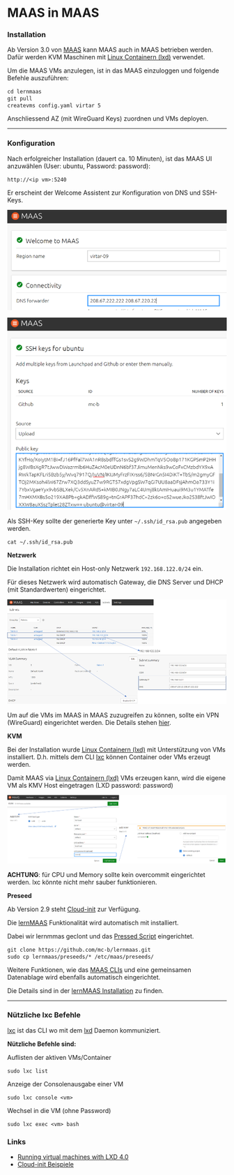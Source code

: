 MAAS in MAAS
============

### Installation

Ab Version 3.0 von [MAAS](https://maas.io) kann MAAS auch in MAAS betrieben werden. Dafür werden KVM Maschinen mit [Linux Containern (lxd)](https://linuxcontainers.org/) verwendet.

Um die MAAS VMs anzulegen, ist in das MAAS einzuloggen und folgende Befehle auszuführen:

    cd lernmaas
    git pull
    createvms config.yaml virtar 5 
    
Anschliessend AZ (mit WireGuard Keys) zuordnen und VMs deployen.

***
### Konfiguration

Nach erfolgreicher Installation (dauert ca. 10 Minuten), ist das MAAS UI anzuwählen (User: ubuntu, Password: password):

    http://<ip vm>:5240
    
Er erscheint der Welcome Assistent zur Konfiguration von DNS und SSH-Keys.

![](images/welcome-1.png)

![](images/welcome-2.png)

Als SSH-Key sollte der generierte Key unter `~/.ssh/id_rsa.pub` angegeben werden.

    cat ~/.ssh/id_rsa.pub

**Netzwerk**

Die Installation richtet ein Host-only Netzwerk `192.168.122.0/24` ein.

Für dieses Netzwerk wird automatisch Gateway, die DNS Server und DHCP (mit Standardwerten) eingerichtet.

![](images/config-network.png)

Um auf die VMs im MAAS in MAAS zuzugreifen zu können, sollte ein VPN (WireGuard) eingerichtet werden. Die Details stehen [hier](https://github.com/mc-b/lernmaas/blob/master/doc/MAAS/Gateway.md).

**KVM**

Bei der Installation wurde [Linux Containern (lxd)](https://linuxcontainers.org/lxd/introduction/) mit Unterstützung von VMs installiert. D.h. mittels dem CLI [lxc](https://linuxcontainers.org/lxc/introduction/) können Container oder VMs erzeugt werden.

Damit MAAS via [Linux Containern (lxd)](https://linuxcontainers.org/lxd/introduction/) VMs erzeugen kann, wird die eigene VM als KMV Host eingetragen (LXD password: password)

![](images/config-kvm-lxd.png)

**ACHTUNG**: für CPU und Memory sollte kein overcommit eingerichtet werden. lxc könnte nicht mehr sauber funktionieren.

**Preseed**

Ab Version 2.9 steht [Cloud-init](https://cloudinit.readthedocs.io/en/latest/) zur Verfügung. 

Die [lernMAAS](https://github.com/mc-b/lernmaas) Funktionalität wird automatisch mit installiert.

Dabei wir lernmmas geclont und das [Pressed Script](https://maas.io/docs/snap/3.0/ui/custom-machine-setup) eingerichtet.

    git clone https://github.com/mc-b/lernmaas.git
    sudo cp lernmaas/preseeds/* /etc/maas/preseeds/

Weitere Funktionen, wie das [MAAS CLIs](https://maas.io/docs/snap/2.9/cli/maas-cli) und eine gemeinsamen Datenablage wird ebenfalls automatisch eingerichtet.

Die Details sind in der [lernMAAS Installation](https://github.com/mc-b/lernmaas/blob/master/doc/MAAS/Install.md) zu finden.

***
### Nützliche lxc Befehle

[lxc](https://linuxcontainers.org/lxc/introduction/) ist das CLI wo mit dem [lxd](https://linuxcontainers.org/lxd/introduction/) Daemon kommuniziert.

**Nützliche Befehle sind:**

Auflisten der aktiven VMs/Container

    sudo lxc list
    
Anzeige der Consolenausgabe einer VM

    sudo lxc console <vm>
    
Wechsel in die VM (ohne Password) 

    sudo lxc exec <vm> bash

### Links

* [Running virtual machines with LXD 4.0](https://discuss.linuxcontainers.org/t/running-virtual-machines-with-lxd-4-0/7519)
* [Cloud-init Beispiele](https://github.com/mc-b/iac/blob/main/cloud-iac.md)
